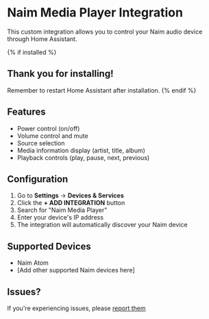 # Naim Media Player Integration

This custom integration allows you to control your Naim audio device through Home Assistant.

{% if installed %}
## Thank you for installing!

Remember to restart Home Assistant after installation.
{% endif %}

## Features
* Power control (on/off)
* Volume control and mute
* Source selection
* Media information display (artist, title, album)
* Playback controls (play, pause, next, previous)

## Configuration

1. Go to **Settings** → **Devices & Services**
2. Click the **+ ADD INTEGRATION** button
3. Search for "Naim Media Player"
4. Enter your device's IP address
5. The integration will automatically discover your Naim device

## Supported Devices
* Naim Atom
* [Add other supported Naim devices here]

## Issues?
If you're experiencing issues, please [report them](https://github.com/jorourke/naim-atom-home-assistant/issues)